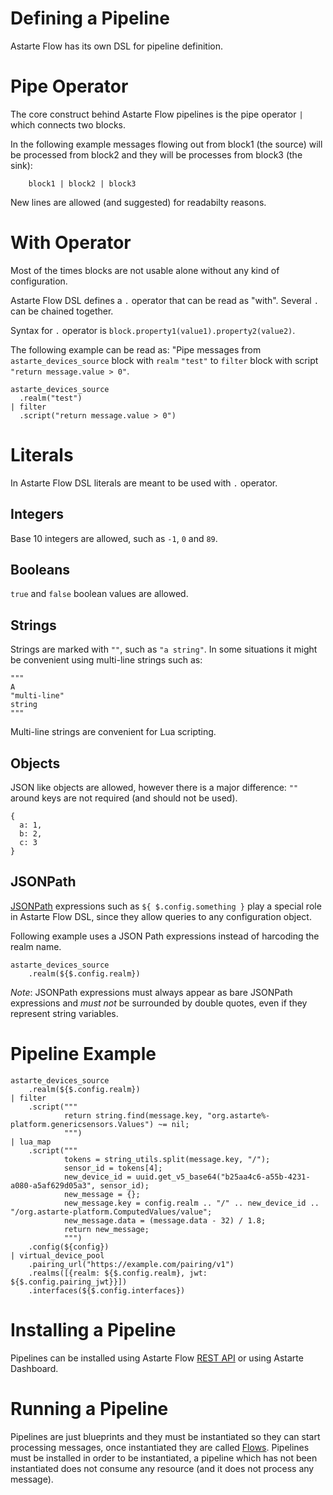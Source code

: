 # Defining a Pipeline

Astarte Flow has its own DSL for pipeline definition.

# Pipe Operator

The core construct behind Astarte Flow pipelines is the pipe operator `|` which connects two
blocks.

In the following example messages flowing out from block1 (the source) will be processed from
block2 and they will be processes from block3 (the sink):

```
    block1 | block2 | block3
```

New lines are allowed (and suggested) for readabilty reasons.

# With Operator

Most of the times blocks are not usable alone without any kind of configuration.

Astarte Flow DSL defines a `.` operator that can be read as "with". Several `.` can be chained
together.

Syntax for `.` operator is `block.property1(value1).property2(value2)`.

The following example can be read as: "Pipe messages from `astarte_devices_source` block with
`realm` `"test"` to `filter` block with script `"return message.value > 0"`.

```
astarte_devices_source
  .realm("test")
| filter
  .script("return message.value > 0")
```

# Literals

In Astarte Flow DSL literals are meant to be used with `.` operator.

## Integers

Base 10 integers are allowed, such as `-1`, `0` and `89`.

## Booleans

`true` and `false` boolean values are allowed.

## Strings

Strings are marked with `""`, such as `"a string"`.
In some situations it might be convenient using multi-line strings such as:

```
"""
A
"multi-line"
string
"""
```

Multi-line strings are convenient for Lua scripting.

## Objects

JSON like objects are allowed, however there is a major difference: `""` around keys are not
required (and should not be used).

```
{
  a: 1,
  b: 2,
  c: 3
}
```

## JSONPath

[JSONPath](https://goessner.net/articles/JsonPath/) expressions such as `${ $.config.something }` play
a special role in Astarte Flow DSL, since they allow queries to any configuration object.

Following example uses a JSON Path expressions instead of harcoding the realm name.

```
astarte_devices_source
    .realm(${$.config.realm})
```

*Note*: JSONPath expressions must always appear as bare JSONPath expressions and *must not* be
surrounded by double quotes, even if they represent string variables.

# Pipeline Example

```
astarte_devices_source
    .realm(${$.config.realm})
| filter
    .script("""
            return string.find(message.key, "org.astarte%-platform.genericsensors.Values") ~= nil;
            """)
| lua_map
    .script("""
            tokens = string_utils.split(message.key, "/");
            sensor_id = tokens[4];
            new_device_id = uuid.get_v5_base64("b25aa4c6-a55b-4231-a080-a5af629d05a3", sensor_id);
            new_message = {};
            new_message.key = config.realm .. "/" .. new_device_id .. "/org.astarte-platform.ComputedValues/value";
            new_message.data = (message.data - 32) / 1.8;
            return new_message;
            """)
    .config(${config})
| virtual_device_pool
    .pairing_url("https://example.com/pairing/v1")
    .realms([{realm: ${$.config.realm}, jwt: ${$.config.pairing_jwt}}])
    .interfaces(${$.config.interfaces})
```

# Installing a Pipeline

Pipelines can be installed using Astarte Flow [REST API](api/index.html#/pipelines/createPipeline)
or using Astarte Dashboard.

# Running a Pipeline

Pipelines are just blueprints and they must be instantiated so they can start processing messages,
once instantiated they are called [Flows](). Pipelines must be installed in order to be instantiated,
a pipeline which has not been instantiated does not consume any resource (and it does not process
any message).
